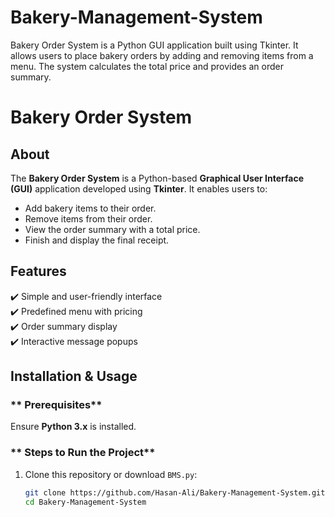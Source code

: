 # Bakery-Management-System
Bakery Order System is a Python GUI application built using Tkinter. It allows users to place bakery orders by adding and removing items from a menu. The system calculates the total price and provides an order summary.

#  Bakery Order System 

##  About
The **Bakery Order System** is a Python-based **Graphical User Interface (GUI)** application developed using **Tkinter**. It enables users to:
- Add bakery items to their order.
- Remove items from their order.
- View the order summary with a total price.
- Finish and display the final receipt.

##  Features
✔️ Simple and user-friendly interface  
✔️ Predefined menu with pricing  
✔️ Order summary display  
✔️ Interactive message popups  
 
##  Installation & Usage
### ** Prerequisites**
Ensure **Python 3.x** is installed.  

### ** Steps to Run the Project**
1. Clone this repository or download `BMS.py`:
   ```bash
   git clone https://github.com/Hasan-Ali/Bakery-Management-System.git
   cd Bakery-Management-System
